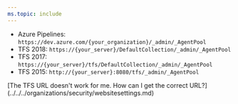 ```yaml
---
ms.topic: include
---
```


<!--TODO: when the new UI becomes the default, change this to https:&#x2F;&#x2F;dev.azure.com/{your_organization}/_settings/agentpools -->
<ul>
<li>Azure Pipelines: <code>https:&#x2F;&#x2F;dev.azure.com/{your_organization}/_admin/_AgentPool</code></li>

<li>TFS 2018: <code>https:&#x2F;&#x2F;{your_server}/DefaultCollection/_admin/_AgentPool</code></li>

<li>TFS 2017: <code>https:&#x2F;&#x2F;{your_server}/tfs/DefaultCollection/_admin/_AgentPool</code></li>

<li>TFS 2015: <code>http:&#x2F;&#x2F;{your_server}:8080/tfs/_admin/_AgentPool</code></li>
</ul>

<p>[The TFS URL doesn't work for me. How can I get the correct URL?](../../../organizations/security/websitesettings.md)</p>


